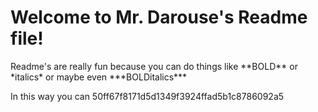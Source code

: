 # Welcome to Mr. Darouse's Readme file!
<p></p>
Readme's are really fun because you can do things like **BOLD** or *italics* or maybe even ***BOLDitalics***

In this way you can  50ff67f8171d5d1349f3924ffad5b1c8786092a5